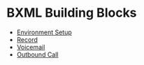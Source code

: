 # BXML Building Blocks

* [Environment Setup](frame.md)
* [Record](record.md)
* [Voicemail](voicemail.md)
* [Outbound Call](createCall.md)